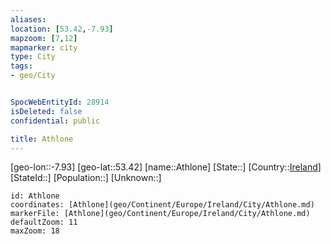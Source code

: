 ```yaml
---
aliases: 
location: [53.42,-7.93]
mapzoom: [7,12] 
mapmarker: city 
type: City
tags:
- geo/City


SpocWebEntityId: 28914
isDeleted: false
confidential: public

title: Athlone
---
```

[geo-lon::-7.93]
[geo-lat::53.42]
[name::Athlone]
[State::]
[Country::[Ireland](geo/Continent/Europe/Ireland.md)]
[StateId::]
[Population::]
[Unknown::]


```leaflet
id: Athlone
coordinates: [Athlone](geo/Continent/Europe/Ireland/City/Athlone.md)
markerFile: [Athlone](geo/Continent/Europe/Ireland/City/Athlone.md)
defaultZoom: 11 
maxZoom: 18
```


